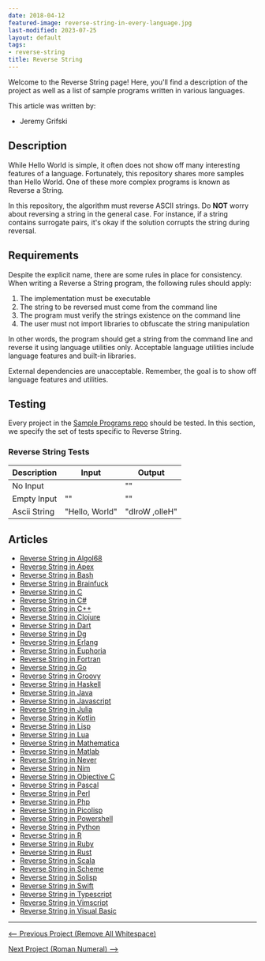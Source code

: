 ```yaml
---
date: 2018-04-12
featured-image: reverse-string-in-every-language.jpg
last-modified: 2023-07-25
layout: default
tags:
- reverse-string
title: Reverse String
---
```


Welcome to the Reverse String page! Here, you'll find a description of the project as well as a list of sample programs written in various languages.

This article was written by:

- Jeremy Grifski

## Description

While Hello World is simple, it often does not show off many interesting
features of a language. Fortunately, this repository shares more samples than
Hello World. One of these more complex programs is known as Reverse a String.

In this repository, the algorithm must reverse ASCII strings. Do **NOT**
worry about reversing a string in the general case. For instance, if a string
contains surrogate pairs, it's okay if the solution corrupts the string during reversal.


## Requirements

Despite the explicit name, there are some rules in place for consistency.
When writing a Reverse a String program, the following rules should apply:

1. The implementation must be executable
2. The string to be reversed must come from the command line
3. The program must verify the strings existence on the command line
4. The user must not import libraries to obfuscate the string manipulation

In other words, the program should get a string from the command line and
reverse it using language utilities only. Acceptable language utilities include
language features and built-in libraries.

External dependencies are unacceptable. Remember, the goal is to show off language
features and utilities.


## Testing

Every project in the [Sample Programs repo](https://github.com/TheRenegadeCoder/sample-programs) should be tested.
In this section, we specify the set of tests specific to Reverse String.

### Reverse String Tests

| Description | Input | Output |
| ----------- | ----- | ------ |
| No Input |  | "" |
| Empty Input | "" | "" |
| Ascii String | "Hello, World" | "dlroW ,olleH" |


## Articles

- [Reverse String in Algol68](https://sampleprograms.io/projects/reverse-string/algol68)
- [Reverse String in Apex](https://sampleprograms.io/projects/reverse-string/apex)
- [Reverse String in Bash](https://sampleprograms.io/projects/reverse-string/bash)
- [Reverse String in Brainfuck](https://sampleprograms.io/projects/reverse-string/brainfuck)
- [Reverse String in C](https://sampleprograms.io/projects/reverse-string/c)
- [Reverse String in C#](https://sampleprograms.io/projects/reverse-string/c-sharp)
- [Reverse String in C++](https://sampleprograms.io/projects/reverse-string/c-plus-plus)
- [Reverse String in Clojure](https://sampleprograms.io/projects/reverse-string/clojure)
- [Reverse String in Dart](https://sampleprograms.io/projects/reverse-string/dart)
- [Reverse String in Dg](https://sampleprograms.io/projects/reverse-string/dg)
- [Reverse String in Erlang](https://sampleprograms.io/projects/reverse-string/erlang)
- [Reverse String in Euphoria](https://sampleprograms.io/projects/reverse-string/euphoria)
- [Reverse String in Fortran](https://sampleprograms.io/projects/reverse-string/fortran)
- [Reverse String in Go](https://sampleprograms.io/projects/reverse-string/go)
- [Reverse String in Groovy](https://sampleprograms.io/projects/reverse-string/groovy)
- [Reverse String in Haskell](https://sampleprograms.io/projects/reverse-string/haskell)
- [Reverse String in Java](https://sampleprograms.io/projects/reverse-string/java)
- [Reverse String in Javascript](https://sampleprograms.io/projects/reverse-string/javascript)
- [Reverse String in Julia](https://sampleprograms.io/projects/reverse-string/julia)
- [Reverse String in Kotlin](https://sampleprograms.io/projects/reverse-string/kotlin)
- [Reverse String in Lisp](https://sampleprograms.io/projects/reverse-string/lisp)
- [Reverse String in Lua](https://sampleprograms.io/projects/reverse-string/lua)
- [Reverse String in Mathematica](https://sampleprograms.io/projects/reverse-string/mathematica)
- [Reverse String in Matlab](https://sampleprograms.io/projects/reverse-string/matlab)
- [Reverse String in Never](https://sampleprograms.io/projects/reverse-string/never)
- [Reverse String in Nim](https://sampleprograms.io/projects/reverse-string/nim)
- [Reverse String in Objective C](https://sampleprograms.io/projects/reverse-string/objective-c)
- [Reverse String in Pascal](https://sampleprograms.io/projects/reverse-string/pascal)
- [Reverse String in Perl](https://sampleprograms.io/projects/reverse-string/perl)
- [Reverse String in Php](https://sampleprograms.io/projects/reverse-string/php)
- [Reverse String in Picolisp](https://sampleprograms.io/projects/reverse-string/picolisp)
- [Reverse String in Powershell](https://sampleprograms.io/projects/reverse-string/powershell)
- [Reverse String in Python](https://sampleprograms.io/projects/reverse-string/python)
- [Reverse String in R](https://sampleprograms.io/projects/reverse-string/r)
- [Reverse String in Ruby](https://sampleprograms.io/projects/reverse-string/ruby)
- [Reverse String in Rust](https://sampleprograms.io/projects/reverse-string/rust)
- [Reverse String in Scala](https://sampleprograms.io/projects/reverse-string/scala)
- [Reverse String in Scheme](https://sampleprograms.io/projects/reverse-string/scheme)
- [Reverse String in Solisp](https://sampleprograms.io/projects/reverse-string/solisp)
- [Reverse String in Swift](https://sampleprograms.io/projects/reverse-string/swift)
- [Reverse String in Typescript](https://sampleprograms.io/projects/reverse-string/typescript)
- [Reverse String in Vimscript](https://sampleprograms.io/projects/reverse-string/vimscript)
- [Reverse String in Visual Basic](https://sampleprograms.io/projects/reverse-string/visual-basic)

***

<nav class="project-nav">

<div id="prev" markdown="1">

[<-- Previous Project (Remove All Whitespace)](https://sampleprograms.io/projects/remove-all-whitespace)

</div>

<div id="next" markdown="1">

[Next Project (Roman Numeral) -->](https://sampleprograms.io/projects/roman-numeral)

</div>

</nav>